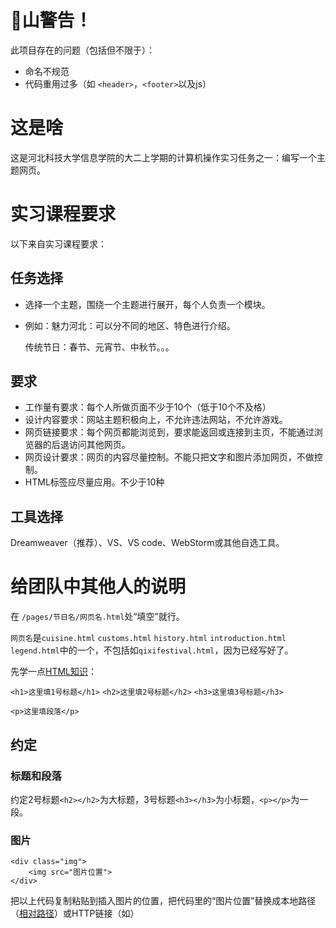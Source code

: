 # 💩山警告！
此项目存在的问题（包括但不限于）：
* 命名不规范
* 代码重用过多（如 `<header>`，`<footer>`以及js）
# 这是啥
这是河北科技大学信息学院的大二上学期的计算机操作实习任务之一：编写一个主题网页。

# 实习课程要求
以下来自实习课程要求：
## 任务选择
* 选择一个主题，围绕一个主题进行展开，每个人负责一个模块。
* 例如：魅力河北：可以分不同的地区、特色进行介绍。

	 传统节日：春节、元宵节、中秋节。。。

## 要求
* 工作量有要求：每个人所做页面不少于10个（低于10个不及格）
* 设计内容要求：网站主题积极向上，不允许违法网站，不允许游戏。
* 网页链接要求：每个网页都能浏览到，要求能返回或连接到主页，不能通过浏览器的后退访问其他网页。
* 网页设计要求：网页的内容尽量控制。不能只把文字和图片添加网页，不做控制。
* HTML标签应尽量应用。不少于10种

## 工具选择
Dreamweaver（推荐）、VS、VS code、WebStorm或其他自选工具。

# 给团队中其他人的说明
在 `/pages/节日名/网页名.html`处“填空”就行。

`网页名`是`cuisine.html` `customs.html` `history.html` `introduction.html` `legend.html`中的一个，不包括如`qixifestival.html`，因为已经写好了。

先学一点[HTML知识](https://www.runoob.com/html/html-basic.html)：

`<h1>这里填1号标题</h1>`
`<h2>这里填2号标题</h2>`
`<h3>这里填3号标题</h3>`

`<p>这里填段落</p>`

## 约定
### 标题和段落
约定2号标题`<h2></h2>`为大标题，3号标题`<h3></h3>`为小标题，`<p></p>`为一段。
### 图片
```
<div class="img">
	<img src="图片位置">
</div>
```
把以上代码复制粘贴到插入图片的位置，把代码里的“图片位置”替换成本地路径（[相对路径](https://zhuanlan.zhihu.com/p/263756528)）或HTTP链接（如）